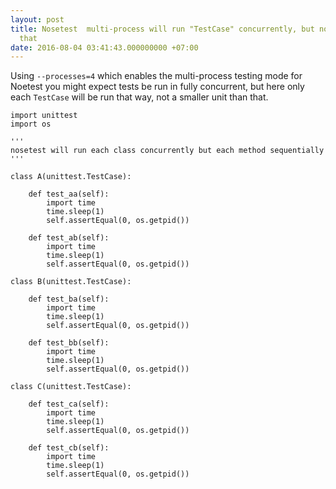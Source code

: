 ```yaml
---
layout: post
title: Nosetest  multi-process will run "TestCase" concurrently, but not smaller than
  that
date: 2016-08-04 03:41:43.000000000 +07:00
---
```

Using `--processes=4` which enables the multi-process testing mode for Noetest you might expect tests be run in fully concurrent, but here only each `TestCase` will be run that way, not a smaller unit than that.

```
import unittest
import os

'''
nosetest will run each class concurrently but each method sequentially
'''

class A(unittest.TestCase):

    def test_aa(self):
        import time
        time.sleep(1)
        self.assertEqual(0, os.getpid())

    def test_ab(self):
        import time
        time.sleep(1)
        self.assertEqual(0, os.getpid())

class B(unittest.TestCase):

    def test_ba(self):
        import time
        time.sleep(1)
        self.assertEqual(0, os.getpid())

    def test_bb(self):
        import time
        time.sleep(1)
        self.assertEqual(0, os.getpid())

class C(unittest.TestCase):

    def test_ca(self):
        import time
        time.sleep(1)
        self.assertEqual(0, os.getpid())

    def test_cb(self):
        import time
        time.sleep(1)
        self.assertEqual(0, os.getpid())
```
